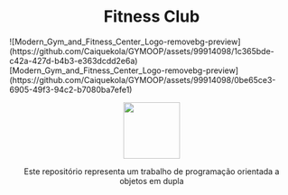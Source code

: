 <h1 align=center>Fitness Club</h1> 
![Modern_Gym_and_Fitness_Center_Logo-removebg-preview](https://github.com/Caiquekola/GYMOOP/assets/99914098/1c365bde-c42a-427d-b4b3-e363dcdd2e6a)
[Modern_Gym_and_Fitness_Center_Logo-removebg-preview](https://github.com/Caiquekola/GYMOOP/assets/99914098/0be65ce3-6905-49f3-94c2-b7080ba7efe1)
<p align=center> <img src="" width=100 height=100/></p>


<p align=center>Este repositório representa um trabalho de programação orientada a objetos em dupla</p>
